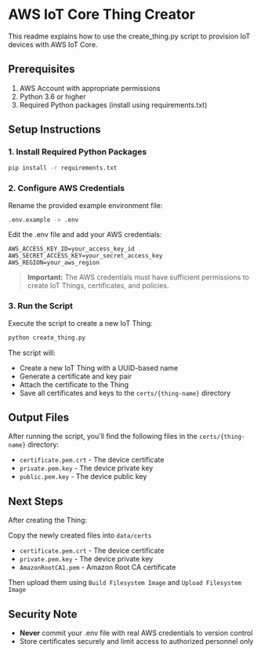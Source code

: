 # AWS IoT Core Thing Creator

This readme explains how to use the create_thing.py script to provision IoT devices with AWS IoT Core.

## Prerequisites

1. AWS Account with appropriate permissions
2. Python 3.6 or higher
3. Required Python packages (install using requirements.txt)

## Setup Instructions

### 1. Install Required Python Packages

```bash
pip install -r requirements.txt
```

### 2. Configure AWS Credentials

Rename the provided example environment file:

```bash
.env.example -> .env
```

Edit the .env file and add your AWS credentials:
```
AWS_ACCESS_KEY_ID=your_access_key_id
AWS_SECRET_ACCESS_KEY=your_secret_access_key
AWS_REGION=your_aws_region
```

> **Important:** The AWS credentials must have sufficient permissions to create IoT Things, certificates, and policies.

### 3. Run the Script

Execute the script to create a new IoT Thing:

```bash
python create_thing.py
```

The script will:
- Create a new IoT Thing with a UUID-based name
- Generate a certificate and key pair
- Attach the certificate to the Thing
- Save all certificates and keys to the `certs/{thing-name}` directory

## Output Files

After running the script, you'll find the following files in the `certs/{thing-name}` directory:

- `certificate.pem.crt` - The device certificate
- `private.pem.key` - The device private key
- `public.pem.key` - The device public key

## Next Steps

After creating the Thing:

Copy the newly created files into `data/certs`
   - `certificate.pem.crt` - The device certificate
   - `private.pem.key` - The device private key
   - `AmazonRootCA1.pem` - Amazon Root CA certificate

Then upload them using `Build Filesystem Image` and `Upload Filesystem Image`

## Security Note

- **Never** commit your .env file with real AWS credentials to version control
- Store certificates securely and limit access to authorized personnel only